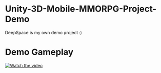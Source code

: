 # Unity-3D-Mobile-MMORPG-Project-Demo
DeepSpace is my own demo project :)

# Demo Gameplay

[![Watch the video](https://img.youtube.com/vi/b3Yl31dKTBE/0.jpg)](https://www.youtube.com/embed/b3Yl31dKTBE)
